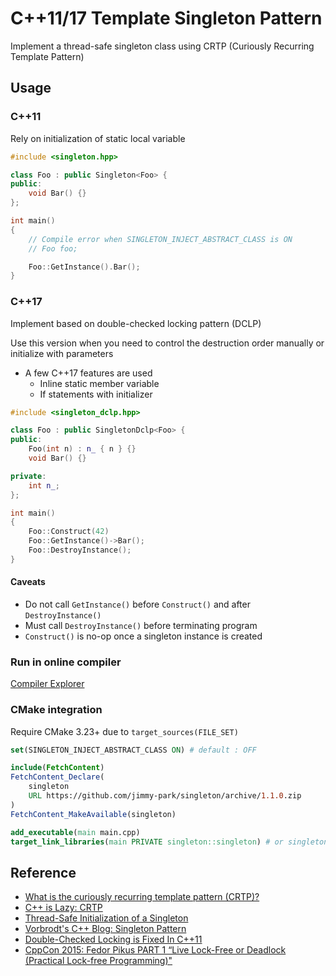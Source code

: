 # C++11/17 Template Singleton Pattern

Implement a thread-safe singleton class using CRTP (Curiously Recurring Template Pattern)

## Usage

### C++11

Rely on initialization of static local variable

```cpp
#include <singleton.hpp>

class Foo : public Singleton<Foo> {
public:
    void Bar() {}
};

int main()
{
    // Compile error when SINGLETON_INJECT_ABSTRACT_CLASS is ON
    // Foo foo;

    Foo::GetInstance().Bar();
}
```

### C++17

Implement based on double-checked locking pattern (DCLP)

Use this version when you need to control the destruction order manually or initialize with parameters

- A few C++17 features are used
  - Inline static member variable
  - If statements with initializer

```cpp
#include <singleton_dclp.hpp>

class Foo : public SingletonDclp<Foo> {
public:
    Foo(int n) : n_ { n } {}
    void Bar() {}

private:
    int n_;
};

int main()
{
    Foo::Construct(42)
    Foo::GetInstance()->Bar();
    Foo::DestroyInstance();
}
```

#### Caveats

- Do not call `GetInstance()` before `Construct()` and after `DestroyInstance()`
- Must call `DestroyInstance()` before terminating program
- `Construct()` is no-op once a singleton instance is created

### Run in online compiler

[Compiler Explorer](https://godbolt.org/z/KPhzvofYz)

### CMake integration

Require CMake 3.23+ due to `target_sources(FILE_SET)`

```CMake
set(SINGLETON_INJECT_ABSTRACT_CLASS ON) # default : OFF

include(FetchContent)
FetchContent_Declare(
    singleton
    URL https://github.com/jimmy-park/singleton/archive/1.1.0.zip
)
FetchContent_MakeAvailable(singleton)

add_executable(main main.cpp)
target_link_libraries(main PRIVATE singleton::singleton) # or singleton::singleton-dclp
```

## Reference

- [What is the curiously recurring template pattern (CRTP)?](https://stackoverflow.com/questions/4173254/what-is-the-curiously-recurring-template-pattern-crtp/4173298#4173298)
- [C++ is Lazy: CRTP](https://www.modernescpp.com/index.php/component/content/article/42-blog/functional/273-c-is-still-lazy)
- [Thread-Safe Initialization of a Singleton](https://www.modernescpp.com/index.php/thread-safe-initialization-of-a-singleton)
- [Vorbrodt's C++ Blog: Singleton Pattern](https://vorbrodt.blog/2020/07/10/singleton-pattern/)
- [Double-Checked Locking is Fixed In C++11](https://preshing.com/20130930/double-checked-locking-is-fixed-in-cpp11/)
- [CppCon 2015: Fedor Pikus PART 1 “Live Lock-Free or Deadlock (Practical Lock-free Programming)"](https://www.youtube.com/watch?v=lVBvHbJsg5Y)
